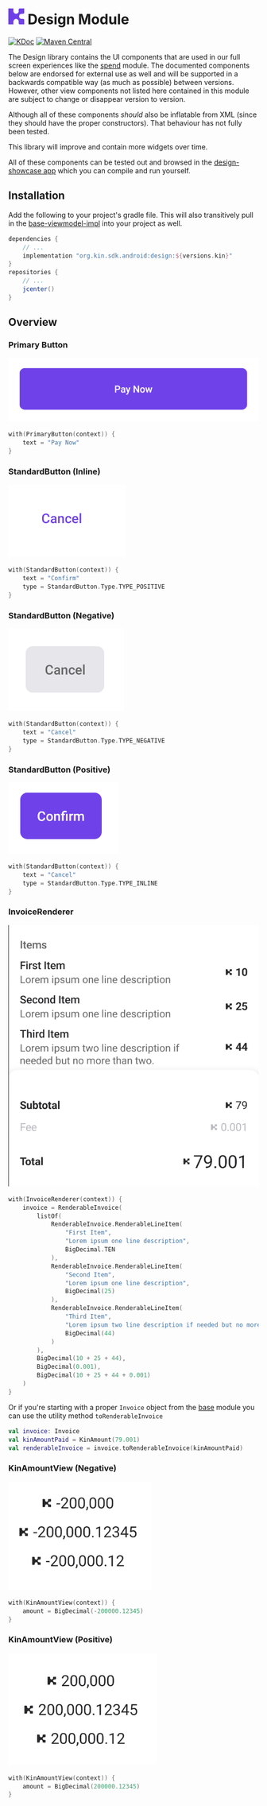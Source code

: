 # <img src="../assets/kin-logo.png" height="32" alt="Kin Logo"> Design Module
[![KDoc](https://img.shields.io/badge/Docs-KDoc-blue)](https://kinecosystem.github.io/kin-android/docs)
[![Maven Central](https://maven-badges.herokuapp.com/maven-central/org.kin.sdk.android/design/badge.svg)](https://maven-badges.herokuapp.com/maven-central/org.kin.sdk.android/design)

The Design library contains the UI components that are used in our full screen experiences like the [spend](../spend) module.
The documented components below are endorsed for external use as well and will be supported in a backwards compatible way (as much as possible) between versions. However, other view components not listed here contained in this module are subject to change or disappear version to version.

Although all of these components *should* also be inflatable from XML (since they should have the proper constructors). That behaviour has not fully been tested.

This library will improve and contain more widgets over time.

All of these components can be tested out and browsed in the [design-showcase app](../design-showcase) which you can compile and run yourself.

## Installation
Add the following to your project's gradle file.
This will also transitively pull in the [base-viewmodel-impl](viewmodel-tools) into your project as well.
```groovy
dependencies {
    // ...
    implementation "org.kin.sdk.android:design:${versions.kin}"
}
repositories {
    // ...
    jcenter()
}
```

##  Overview

### Primary Button
![](../assets/widget-primarybutton.png)
```kotlin
with(PrimaryButton(context)) {
    text = "Pay Now"
}
```

### StandardButton (Inline)
![](../assets/widget-standardbutton-inline.png)
```kotlin
with(StandardButton(context)) {
    text = "Confirm"
    type = StandardButton.Type.TYPE_POSITIVE
}
```

### StandardButton (Negative)
![](../assets/widget-standardbutton-negative.png)
```kotlin
with(StandardButton(context)) {
    text = "Cancel"
    type = StandardButton.Type.TYPE_NEGATIVE
}
```

### StandardButton (Positive)
![](../assets/widget-standardbutton-positive.png)
```kotlin
with(StandardButton(context)) {
    text = "Cancel"
    type = StandardButton.Type.TYPE_INLINE
}
```

### InvoiceRenderer
![](../assets/widget-invoicerenderer.png)
```kotlin
with(InvoiceRenderer(context)) {
    invoice = RenderableInvoice(
        listOf(
            RenderableInvoice.RenderableLineItem(
                "First Item",
                "Lorem ipsum one line description",
                BigDecimal.TEN
            ),
            RenderableInvoice.RenderableLineItem(
                "Second Item",
                "Lorem ipsum one line description",
                BigDecimal(25)
            ),
            RenderableInvoice.RenderableLineItem(
                "Third Item",
                "Lorem ipsum two line description if needed but no more than two.",
                BigDecimal(44)
            )
        ),
        BigDecimal(10 + 25 + 44),
        BigDecimal(0.001),
        BigDecimal(10 + 25 + 44 + 0.001)
    )
}
```
Or if you're starting with a proper `Invoice` object from the [base](../base) module you can use the utility method `toRenderableInvoice`
```kotlin
val invoice: Invoice
val kinAmountPaid = KinAmount(79.001)
val renderableInvoice = invoice.toRenderableInvoice(kinAmountPaid)
```

### KinAmountView (Negative)
![](../assets/widget-kinamountview-negative.png)
```kotlin
with(KinAmountView(context)) {
    amount = BigDecimal(-200000.12345)
}
```

### KinAmountView (Positive)
![](../assets/widget-kinamountview-positive.png)
```kotlin
with(KinAmountView(context)) {
    amount = BigDecimal(200000.12345)
}
```
